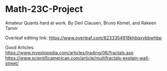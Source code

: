 # Math-23C-Project
Amateur Quants hard at work. By Derl Clausen, Bruno Kömel, and Rakeen Tanvir


Overleaf editing link: https://www.overleaf.com/8233354918khbqxybbwhbp

Good Articles:
https://www.investopedia.com/articles/trading/06/fractals.asp
https://www.scientificamerican.com/article/multifractals-explain-wall-street/


